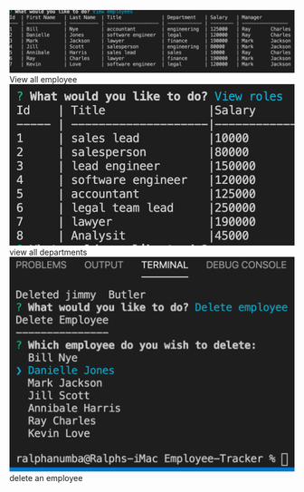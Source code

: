 ![](Assets/sc1.png)
View all employee 
![](Assets/sc2.png)
view all departments 
![](Assets/sc3.png)
delete an employee  
